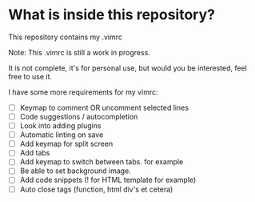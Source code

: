 # What is inside this repository?

This repository contains my .vimrc

Note: This .vimrc is still a work in progress.

It is not complete, it's for personal use, but would you be interested, feel
free to use it.

I have some more requirements for my vimrc:
- [ ] Keymap <C-/> to comment OR uncomment selected lines
- [ ] Code suggestions / autocompletion
- [ ] Look into adding plugins
- [ ] Automatic linting on save
- [ ] Add keymap for split screen
- [ ] Add tabs
- [ ] Add keymap to switch between tabs. <A-1> for example
- [ ] Be able to set background image.
- [ ] Add code snippets (! for HTML template for example)
- [ ] Auto close tags (function, html div's et cetera)
